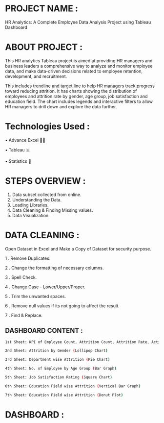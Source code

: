 
# PROJECT NAME : 

HR Analytics: A Complete Employee Data Analysis Project using Tableau Dashboard

# ABOUT PROJECT : 

This HR analytics Tableau project is aimed at providing HR managers and business leaders a comprehensive way to analyze and monitor employee data, and make data-driven decisions related to employee retention, development, and recruitment.

This includes trendline and target line to help HR managers track progress toward reducing attrition. It has charts showing the distribution of employees and attrition rate by gender, age group, job satisfaction and education field. The chart includes legends and interactive filters to allow HR managers to drill down and explore the data further.

# Technologies Used : 

• Advance Excel 👨‍💻 

• Tableau 📊

• Statistics 📜


# STEPS OVERVIEW : 

 1. Data subset collected from online.
 2. Understanding the Data.
 3. Loading Libraries.
 4. Data Cleaning & Finding Missing values.
 5. Data Visualization.

 # DATA CLEANING : 
 

 Open Dataset in Excel and Make a Copy of Dataset for security purpose.

 1 . Remove Duplicates.

 2 . Change the formatting of necessary columns.

 3 . Spell Check.

 4 . Change Case - Lower/Upper/Proper.

 5 . Trim the unwanted spaces.

 6 . Remove null values if its not going to affect the result.

 7 . Find & Replace.



 
## DASHBOARD CONTENT : 



```bash
1st Sheet: KPI of Employee Count, Attrition Count, Attrition Rate, Active Employees and Average Age.

2nd Sheet: Attrition by Gender (Lollipop Chart)

3rd Sheet: Department wise Attrition (Pie Chart)

4th Sheet: No. of Employee by Age Group (Bar Graph)

5th Sheet: Job Satisfaction Rating (Square Chart)

6th Sheet: Education Field wise Attrition (Vertical Bar Graph)

7th Sheet: Education Field wise Attrition (Donut Plot)
```

# DASHBOARD : 